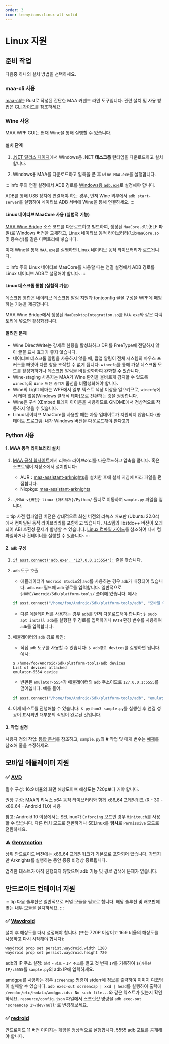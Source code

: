 ```yaml
---
order: 3
icon: teenyicons:linux-alt-solid
---
```


# Linux 지원

## 준비 작업

다음중 하나의 설치 방법을 선택하세요.

### maa-cli 사용

[maa-cli](https://github.com/MaaAssistantArknights/maa-cli)는 Rust로 작성된 간단한 MAA 커맨드 라인 도구입니다. 관련 설치 및 사용 방법은 [CLI 가이드](../cli/)를 참조하세요.

### Wine 사용

MAA WPF GUI는 현재 Wine을 통해 실행할 수 있습니다.

#### 설치 단계

1. [.NET 릴리스 페이지](https://dotnet.microsoft.com/en-us/download/dotnet/8.0)에서 Windows용 .NET **데스크톱** 런타임을 다운로드하고 설치합니다.

2. Windows용 MAA를 다운로드하고 압축을 푼 후 `wine MAA.exe`를 실행합니다.

::: info 주의
연결 설정에서 ADB 경로를 [Windows용 `adb.exe`](https://dl.google.com/android/repository/platform-tools-latest-windows.zip)로 설정해야 합니다.

ADB를 통해 USB 장치에 연결해야 하는 경우, 먼저 Wine 외부에서 `adb start-server`를 실행하여 네이티브 ADB 서버에 Wine을 통해 연결하세요.
:::

#### Linux 네이티브 MaaCore 사용 (실험적 기능)

[MAA Wine Bridge](https://github.com/MaaAssistantArknights/MaaAssistantArknights/tree/dev/src/MaaWineBridge) 소스 코드를 다운로드하고 빌드하여, 생성된 `MaaCore.dll`(ELF 파일)로 Windows 버전을 교체하고, Linux 네이티브 동적 라이브러리(`libMaaCore.so` 및 종속성)를 같은 디렉토리에 넣습니다.

이때 Wine을 통해 `MAA.exe`를 실행하면 Linux 네이티브 동적 라이브러리가 로드됩니다.

::: info 주의
Linux 네이티브 MaaCore를 사용할 때는 연결 설정에서 ADB 경로를 Linux 네이티브 ADB로 설정해야 합니다.
:::

#### Linux 데스크톱 통합 (실험적 기능)

데스크톱 통합은 네이티브 데스크톱 알림 지원과 fontconfig 글꼴 구성을 WPF에 매핑하는 기능을 제공합니다.

MAA Wine Bridge에서 생성된 `MaaDesktopIntegration.so`를 `MAA.exe`와 같은 디렉토리에 넣으면 활성화됩니다.

#### 알려진 문제

- Wine DirectWrite는 강제로 힌팅을 활성화하고 DPI를 FreeType에 전달하지 않아 글꼴 표시 효과가 좋지 않습니다.
- 네이티브 데스크톱 알림을 사용하지 않을 때, 팝업 알림이 전체 시스템의 마우스 포커스를 빼앗아 다른 창을 조작할 수 없게 됩니다. `winecfg`를 통해 가상 데스크톱 모드를 활성화하거나 데스크톱 알림을 비활성화하여 완화할 수 있습니다.
- Wine-staging 사용자는 MAA가 Wine 환경을 올바르게 감지할 수 있도록 `winecfg`의 `Wine 버전 숨기기` 옵션을 비활성화해야 합니다.
- Wine의 Light 테마는 WPF에서 일부 텍스트 색상 이상을 일으키므로, `winecfg`에서 테마 없음(Windows 클래식 테마)으로 전환하는 것을 권장합니다.
- Wine은 구식 XEmbed 트레이 아이콘을 사용하므로 GNOME에서 정상적으로 작동하지 않을 수 있습니다.
- Linux 네이티브 MaaCore를 사용할 때는 자동 업데이트가 지원되지 않습니다 (~~업데이트 프로그램: 내가 Windows 버전을 다운로드해야 한다고?~~)

### Python 사용

#### 1. MAA 동적 라이브러리 설치

1. [MAA 공식 웹사이트](https://maa.plus/)에서 리눅스 라이브러리를 다운로드하고 압축을 풉니다. 혹은 소프트웨어 저장소에서 설치합니다:
   - AUR：[maa-assistant-arknights](https://aur.archlinux.org/packages/maa-assistant-arknights)을 설치한 후에 설치 지침에 따라 파일을 편집합니다.
   - Nixpkgs: [maa-assistant-arknights](https://github.com/NixOS/nixpkgs/blob/nixos-unstable/pkgs/by-name/ma/maa-assistant-arknights/package.nix)

2. `./MAA-v{버전}-linux-{아키텍처}/Python/` 폴더로 이동하여 `sample.py` 파일을 엽니다.

::: tip
사전 컴파일된 버전은 상대적으로 최신 버전의 리눅스 배포판 (Ubuntu 22.04)에서 컴파일된 동적 라이브러리를 포함하고 있습니다. 시스템의 libstdc++ 버전이 오래되어 ABI 호환성 문제가 발생할 수 있습니다. [Linux 컴파일 가이드](../../develop/linux-tutorial.md)를 참조하여 다시 컴파일하거나 컨테이너를 실행할 수 있습니다.
:::

#### 2. `adb` 구성

1. [`if asst.connect('adb.exe', '127.0.0.1:5554'):`](https://github.com/MaaAssistantArknights/MaaAssistantArknights/blob/722f0ddd4765715199a5dc90ea1bec2940322344/src/Python/sample.py#L48) 줄을 찾습니다.

2. `adb` 도구 호출
   - 에뮬레이터가 `Android Studio`의 `avd`를 사용하는 경우 `adb`가 내장되어 있습니다. `adb.exe` 필드에 `adb` 경로를 입력합니다. 일반적으로 `$HOME/Android/Sdk/platform-tools/` 폴더에 있습니다. 예시:

   ```python
   if asst.connect("/home/foo/Android/Sdk/platform-tools/adb", "모바일 에뮬레이터의 adb 주소"):
   ```

   - 다른 에뮬레이터를 사용하는 경우 `adb`를 먼저 다운로드해야 합니다: `$ sudo apt install adb`를 실행한 후 경로를 입력하거나 `PATH` 환경 변수를 사용하여 `adb`를 입력합니다.

3. 에뮬레이터의 `adb` 경로 확인:
   - 직접 `adb` 도구를 사용할 수 있습니다: `$ adb경로 devices`를 실행하면 됩니다. 예시:

   ```shell
   $ /home/foo/Android/Sdk/platform-tools/adb devices
   List of devices attached
   emulator-5554 device
   ```

   - 반환된 `emulator-5554`가 에뮬레이터의 `adb` 주소이므로 `127.0.0.1:5555`를 덮어씁니다. 예를 들어:

   ```python
   if asst.connect("/home/foo/Android/Sdk/platform-tools/adb", "emulator-5554"):
   ```

4. 이제 테스트를 진행해볼 수 있습니다: `$ python3 sample.py`를 실행한 후 연결 성공이 표시되면 대부분의 작업이 완료된 것입니다.

#### 3. 작업 설정

사용자 정의 작업: [통합 문서](../../protocol/integration.md)를 참조하고, `sample.py`의 # 작업 및 매개 변수는 [예제](https://github.com/MaaAssistantArknights/MaaAssistantArknights/blob/722f0ddd4765715199a5dc90ea1bec2940322344/src/Python/sample.py#L54)를 참조해 줄을 수정하세요.

## 모바일 에뮬레이터 지원

### ✅ [AVD](https://developer.android.com/studio/run/managing-avds)

필수 구성: 16:9 비율의 화면 해상도이며 해상도는 720p보다 커야 합니다.

권장 구성: MAA의 리눅스 x64 동적 라이브러리와 함께 x86_64 프레임워크 (R - 30 - x86_64 - Android 11.0) 사용

참고: Android 10 이상에서는 SELinux가 `Enforcing` 모드인 경우 `Minitouch`를 사용할 수 없습니다. 다른 터치 모드로 전환하거나 SELinux를 **임시**로 `Permissive` 모드로 전환하세요.

### ⚠️ [Genymotion](https://www.genymotion.com/)

상위 안드로이드 버전에는 x86_64 프레임워크가 기본으로 포함되어 있습니다. 가볍지만 Arknights를 실행하는 동안 종종 비정상 종료됩니다.

엄격한 테스트가 아직 진행되지 않았으며 adb 기능 및 경로 검색에 문제가 없습니다.

## 안드로이드 컨테이너 지원

::: tip
다음 솔루션은 일반적으로 커널 모듈을 필요로 합니다. 해당 솔루션 및 배포판에 맞는 내부 모듈을 설치하세요.
:::

### ✅ [Waydroid](https://waydro.id/)

설치 후 해상도를 다시 설정해야 합니다. (또는 720P 이상이고 16:9 비율의 해상도를 사용하고 다시 시작해야 합니다):

```shell
waydroid prop set persist.waydroid.width 1280
waydroid prop set persist.waydroid.height 720
```

adb의 IP 주소 설정: `설정` - `정보` - `IP 주소`를 열고 첫 번째 `IP`를 기록하여 `${기록된IP}:5555`를 `sample.py`의 adb IP에 입력하세요.

amdgpu를 사용하는 경우 `screencap` 명령이 stderr에 정보를 출력하여 이미지 디코딩이 실패할 수 있습니다. `adb exec-out screencap | xxd | head`를 실행하여 출력에 `/vendor/etc/hwdata/amdgpu.ids: No such file...`와 같은 텍스트가 있는지 확인하세요. `resource/config.json` 파일에서 스크린샷 명령을 `adb exec-out 'screencap 2>/dev/null'`로 변경해보세요.

### ✅ [redroid](https://github.com/remote-android/redroid-doc)

안드로이드 11 버전 이미지는 게임을 정상적으로 실행합니다. 5555 adb 포트를 공개해야 합니다.
